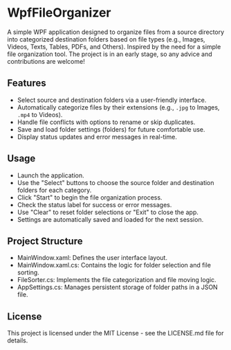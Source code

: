 # WpfFileOrganizer

A simple WPF application designed to organize files from a source directory into categorized destination folders based on file types (e.g., Images, Videos, Texts, Tables, PDFs, and Others).
Inspired by the need for a simple file organization tool. The project is in an early stage, so any advice and contributions are welcome!

## Features
- Select source and destination folders via a user-friendly interface.
- Automatically categorize files by their extensions (e.g., `.jpg` to Images, `.mp4` to Videos).
- Handle file conflicts with options to rename or skip duplicates.
- Save and load folder settings (folders) for future comfortable use.
- Display status updates and error messages in real-time.

## Usage
- Launch the application.
- Use the "Select" buttons to choose the source folder and destination folders for each category.
- Click "Start" to begin the file organization process.
- Check the status label for success or error messages.
- Use "Clear" to reset folder selections or "Exit" to close the app.
- Settings are automatically saved and loaded for the next session.

## Project Structure
- MainWindow.xaml: Defines the user interface layout.
- MainWindow.xaml.cs: Contains the logic for folder selection and file sorting.
- FileSorter.cs: Implements the file categorization and file moving logic.
- AppSettings.cs: Manages persistent storage of folder paths in a JSON file.

## License

This project is licensed under the MIT License - see the LICENSE.md file for details.
